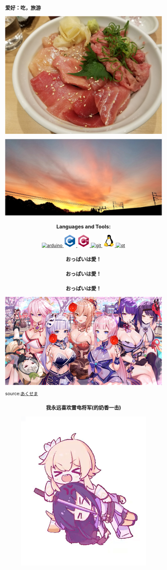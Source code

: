 <h3>爱好：吃，旅游</h3>
<p><img src="https://github.com/kengsini250/kengsini250/blob/oppai/20171225_114109.jpg"></p>
<p><img src="https://github.com/kengsini250/kengsini250/blob/oppai/20181125_163721.jpg"></p>

<h3 align="center">Languages and Tools:</h3>
<p align="center"> <a href="https://www.arduino.cc/" target="_blank" rel="noreferrer"> <img src="https://cdn.worldvectorlogo.com/logos/arduino-1.svg" alt="arduino" width="40" height="40"/> </a> <a href="https://www.ansi.org/#" target="_blank" rel="noreferrer"> <img src="https://raw.githubusercontent.com/devicons/devicon/master/icons/c/c-original.svg" alt="c" width="40" height="40"/> </a> <a href="https://www.ansi.org/#" target="_blank" rel="noreferrer"> <img src="https://raw.githubusercontent.com/devicons/devicon/master/icons/cplusplus/cplusplus-original.svg" alt="cplusplus" width="40" height="40"/> </a> <a href="https://git-scm.com/" target="_blank" rel="noreferrer"> <img src="https://www.vectorlogo.zone/logos/git-scm/git-scm-icon.svg" alt="git" width="40" height="40"/> </a> <a href="https://www.linux.org/" target="_blank" rel="noreferrer"> <img src="https://raw.githubusercontent.com/devicons/devicon/master/icons/linux/linux-original.svg" alt="linux" width="40" height="40"/> </a> <a href="https://www.qt.io/" target="_blank" rel="noreferrer"> <img src="https://upload.wikimedia.org/wikipedia/commons/0/0b/Qt_logo_2016.svg" alt="qt" width="40" height="40"/> </a> </p>

<h3 align="center">おっぱいは愛！</h3>
<h3 align="center">おっぱいは愛！</h3>
<h3 align="center">おっぱいは愛！</h3>
<p><img src="https://github.com/kengsini250/kengsini250/blob/oppai/vscode.jpg"></p>
<p>source:<a href="https://twitter.com/MtxzBNBROukHQzl?s=20&t=M3n2G4fGvgliGoCVrmXm4A">あくせま</a></p>
<h3 align="center">我永远喜欢雷电将军(的奶香一击)</h3>
<p align="center"><img src="https://github.com/kengsini250/kengsini250/blob/oppai/bbc31-v2226.gif"></p>
